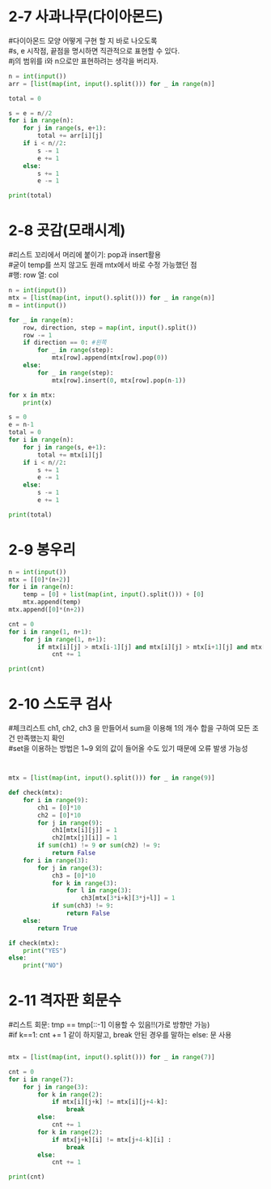 # 2-7 사과나무(다이아몬드)
#다이아몬드 모양 어떻게 구현 할 지 바로 나오도록 <br>
#s, e 시작점, 끝점을 명시하면 직관적으로 표현할 수 있다. <br>
#j의 범위를 i와 n으로만 표현하려는 생각을 버리자.

```python
n = int(input())
arr = [list(map(int, input().split())) for _ in range(n)]

total = 0

s = e = n//2
for i in range(n):
    for j in range(s, e+1):
        total += arr[i][j]
    if i < n//2:
        s -= 1
        e += 1
    else:
        s += 1
        e -= 1

print(total)
```

# 2-8 곳감(모래시계)
#리스트 꼬리에서 머리에 붙이기: pop과 insert활용 <br>
#굳이 temp를 쓰지 않고도 원래 mtx에서 바로 수정 가능했던 점<br>
#행: row 열: col

```python
n = int(input())
mtx = [list(map(int, input().split())) for _ in range(n)]
m = int(input())

for _ in range(m):
    row, direction, step = map(int, input().split())
    row -= 1
    if direction == 0: #왼쪽
        for _ in range(step):
            mtx[row].append(mtx[row].pop(0))
    else:
        for _ in range(step):
            mtx[row].insert(0, mtx[row].pop(n-1))

for x in mtx:
    print(x)

s = 0
e = n-1
total = 0
for i in range(n):
    for j in range(s, e+1):
        total += mtx[i][j]
    if i < n//2:
        s += 1
        e -= 1
    else:
        s -= 1
        e += 1

print(total)
```





# 2-9 봉우리
```python
n = int(input())
mtx = [[0]*(n+2)]
for i in range(n):
    temp = [0] + list(map(int, input().split())) + [0]
    mtx.append(temp)
mtx.append([0]*(n+2))

cnt = 0
for i in range(1, n+1):
    for j in range(1, n+1):
        if mtx[i][j] > mtx[i-1][j] and mtx[i][j] > mtx[i+1][j] and mtx[i][j] > mtx[i][j-1] and mtx[i][j] > mtx[i][j+1]:
            cnt += 1

print(cnt)
```

# 2-10 스도쿠 검사
#체크리스트 ch1, ch2, ch3 을 만들어서 sum을 이용해 1의 개수 합을 구하여 모든 조건 만족했는지 확인 <br>
#set을 이용하는 방법은 1~9 외의 값이 들어올 수도 있기 때문에 오류 발생 가능성
```python


mtx = [list(map(int, input().split())) for _ in range(9)]

def check(mtx):
    for i in range(9):
        ch1 = [0]*10
        ch2 = [0]*10
        for j in range(9):
            ch1[mtx[i][j]] = 1
            ch2[mtx[j][i]] = 1
        if sum(ch1) != 9 or sum(ch2) != 9:
            return False
    for i in range(3):
        for j in range(3):
            ch3 = [0]*10
            for k in range(3):
                for l in range(3):
                    ch3[mtx[3*i+k][3*j+l]] = 1
            if sum(ch3) != 9:
                return False
    else:
        return True

if check(mtx):
    print("YES")
else:
    print("NO")
```

# 2-11 격자판 회문수 
#리스트 회문: tmp == tmp[::-1] 이용할 수 있음!!(가로 방향만 가능)  <br>
#if k==1: cnt += 1 같이 하지말고, break 안된 경우를 말하는 else: 문 사용
```python

mtx = [list(map(int, input().split())) for _ in range(7)]

cnt = 0
for i in range(7):
    for j in range(3):
        for k in range(2):
            if mtx[i][j+k] != mtx[i][j+4-k]:
                break
        else:
            cnt += 1
        for k in range(2):
            if mtx[j+k][i] != mtx[j+4-k][i] :
                break
        else:
            cnt += 1

print(cnt)
```
